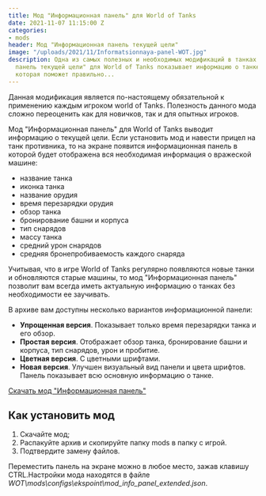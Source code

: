 ```yaml
---
title: Мод "Информационная панель" для World of Tanks
date: 2021-11-07 11:15:00 Z
categories:
- mods
header: Мод "Информационная панель текущей цели"
image: "/uploads/2021/11/Informatsionnaya-panel-WOT.jpg"
description: Одна из самых полезных и необходимых модификаций в танках. Мод "Информационная
  панель текущей цели" для World of Tanks показывает информацию о танке противника,
  которая поможет правильно...
---
```


Данная модификация является по-настоящему обязательной к применению каждым игроком world of Tanks. Полезность данного мода сложно переоценить как для новичков, так и для опытных игроков.

Мод "Информационная панель" для World of Tanks выводит информацию о текущей цели. Если установить мод и навести прицел на танк противника, то на экране появится информационная панель в которой будет отображена вся необходимая информация о вражеской машине:

* название танка
* иконка танка
* название орудия
* время перезарядки орудия
* обзор танка
* бронирование башни и корпуса
* тип снарядов
* массу танка
* средний урон снарядов
* средняя бронепробиваемость каждого снаряда

Учитывая, что в игре World of Tanks регулярно появляются новые танки и обновляются старые машины, то мод "Информационная панель" позволит вам всегда иметь актуальную информацию о танках без необходимости ее заучивать.

В архиве вам доступны несколько вариантов информационной панели:

* **Упрощенная версия**. Показывает только время перезарядки танка и его обзор.
* **Простая версия**. Отображает обзор танка, бронирование башни и корпуса, тип снарядов, урон и пробитие.
* **Цветная версия**. С цветными шрифтами.
* **Новая версия**. Улучшен визуальный вид панели и цвета шрифтов. Панель показывает всю основную информацию о танке.

<a href="/_uploads/2021/11/mod-informatsionnaya-panel" rel="nofollow" target="_blank" class="dl-mod">Скачать мод "Информационная панель"</a>

## Как установить мод

1. Скачайте мод;
2. Распакуйте архив и скопируйте папку mods в папку с игрой.
3. Подтвердите замену файлов.

Переместить панель на экране можно в любое место, зажав клавишу CTRL.Настройки мода находятся в файле <i>WOT\mods\configs\ekspoint\mod_info_panel_extended.json</i>.